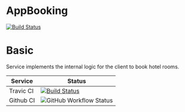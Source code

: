 # AppBooking

[![Build Status](https://travis-ci.org/k-morozov/AppBooking.svg?branch=main)](https://travis-ci.org/k-morozov/AppBooking)

# Basic

Service implements the internal logic for the client to book hotel rooms.

Service      | Status
------------ | -------------
Travic CI | [![Build Status](https://travis-ci.org/k-morozov/AppBooking.svg?branch=main)](https://travis-ci.org/k-morozov/AppBooking)
Github CI | ![GitHub Workflow Status](https://img.shields.io/github/workflow/status/k-morozov/AppBooking/Java%20CI%20with%20Maven)